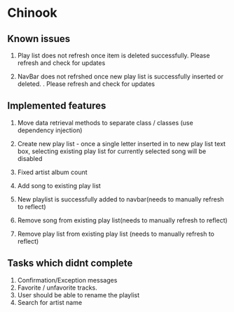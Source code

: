 # Chinook

Known issues
------------------------
1. Play list does not refresh once item is deleted successfully. Please refresh and check for updates

2. NavBar does not refrshed once new play list is successfully inserted or deleted. . Please refresh and check for updates

Implemented features
--------------------------
1. Move data retrieval methods to separate class / classes (use dependency injection)
2. Create new play list - 
  once a single letter inserted in to new play list text box, selecting existing
  play list for currently selected song will be disabled

3. Fixed artist album count

4. Add song to existing play list

5. New playlist is successfully added to navbar(needs to manually refresh to reflect)

6. Remove song from existing play list(needs to manually refresh to reflect)

7. Remove play list from existing play list (needs to manually refresh to reflect)

Tasks which didnt complete
---------------------------------------
1. Confirmation/Exception messages
2. Favorite / unfavorite tracks.
3. User should be able to rename the playlist
4. Search for artist name

